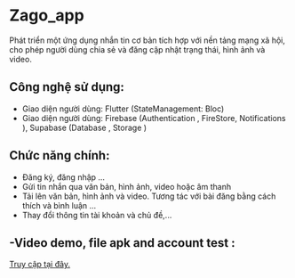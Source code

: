 # Zago_app
Phát triển một ứng dụng nhắn tin cơ bản tích hợp với nền tảng mạng xã hội, cho phép người dùng chia sẻ và đăng cập nhật trạng thái,
hình ảnh và video.

## Công nghệ sử dụng:
- Giao diện người dùng: Flutter (StateManagement: Bloc)
- Giao diện người dùng: Firebase (Authentication , FireStore, Notifications ), Supabase (Database , Storage )
## Chức năng chính:
- Đăng ký, đăng nhập ...
- Gửi tin nhắn qua văn bản, hình ảnh, video hoặc âm thanh
- Tải lên văn bản, hình ảnh và video. Tương tác với bài đăng bằng cách thích và bình luận ...
- Thay đổi thông tin tài khoản và chủ đề,...

## -Video demo, file apk and account test : 
[Truy cập tại đây.](https://drive.google.com/drive/folders/1d8XM-G9ulk_YZNJFW7axbiAz1q5U-s5O?usp=sharing)
